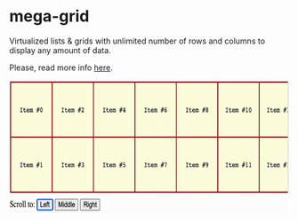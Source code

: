 # mega-grid

Virtualized lists & grids with unlimited number of rows and columns to display any amount of data.

Please, read more info [here](https://github.com/apleshkov/mega-grid).

<img src="https://github.com/apleshkov/mega-grid/blob/main/demo.gif" width="656" height="240" alt="Demo" />
